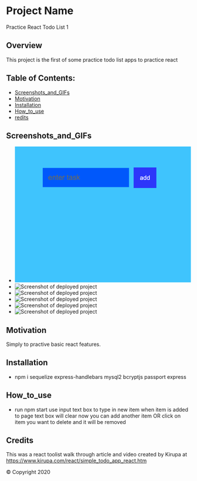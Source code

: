 # Project Name 
Practice React Todo List 1

  ## Overview 
  This project is the first of some practice todo list apps to practice react

  ## Table of Contents:
  - [Screenshots_and_GIFs](#Screenshots_and_GIFs)
  - [Motivation](#Motivation)
  - [Installation](#Installation)
  - [How_to_use](#How_to_use)
  - [redits](#Credits)

 ## Screenshots_and_GIFs 
  - ![Screenshot of deployed project](todolist/public/assets/images/one.png?raw=true) 
  - ![Screenshot of deployed project](public/assets/images/two.png)
  - ![Screenshot of deployed project](public/images/three.png)  
  - ![Screenshot of deployed project](public/assets/images/four.png)
  - ![Screenshot of deployed project](public/images/five.png)  
  - ![Screenshot of deployed project](public/assets/images/six.png)
  
  ## Motivation
  Simply to practive basic react features. 

  ## Installation 
  - npm i sequelize express-handlebars mysql2 bcryptjs passport express

  ## How_to_use
  - run npm start
  use input text box to type in new item
  when item is added to page text box will clear
  now you can add another item OR
  click on item you want to delete and it will be removed

  ## Credits
 This was a react toolist walk through article and video created by Kirupa at https://www.kirupa.com/react/simple_todo_app_react.htm

  © Copyright 2020
